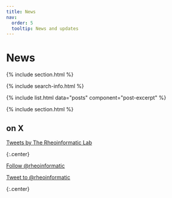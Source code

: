 ```yaml
---
title: News
nav:
  order: 5
  tooltip: News and updates
---
```


# <i class="fas fa-feather-alt"></i>News

{% include section.html %}

{% include search-info.html %}

{% include list.html data="posts" component="post-excerpt" %}

{% include section.html %}



## on X

<!-- Twitter embeds from https://publish.twitter.com/ -->

<a class="twitter-timeline" data-width="400" data-height="400" href="https://twitter.com/rheoinformatic?ref_src=twsrc%5Etfw">Tweets by The Rheoinformatic Lab</a> 
<script async src="https://platform.twitter.com/widgets.js" charset="utf-8"></script>
{:.center}

<a href="https://twitter.com/rheoinformatic?ref_src=twsrc%5Etfw" class="twitter-follow-button" data-show-count="false">Follow @rheoinformatic</a>
<script async src="https://platform.twitter.com/widgets.js" charset="utf-8"></script>
<a href="https://x.com/intent/post?screen_name=rheoinformatic&ref_src=twsrc%5Etfw" class="twitter-mention-button" data-show-count="false">Tweet to @rheoinformatic</a>
<script async src="https://platform.twitter.com/widgets.js" charset="utf-8"></script>
{:.center}

